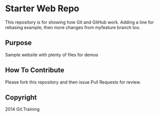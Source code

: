 # Starter Web Repo

This repository is for showing how Git and GitHub work.  Adding a line for rebasing example, then
more changes from myfeature branch too.

## Purpose

Sample website with plenty of files for demos

## How To Contribute

Please fork this repository and then issue Pull Requests for review.


## Copyright

2014 Git.Training